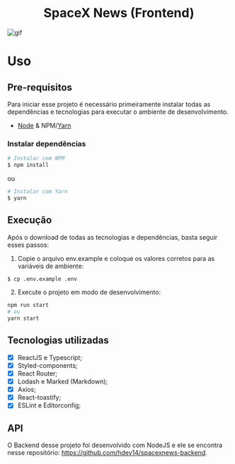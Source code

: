 <h1 align="center">SpaceX News (Frontend)</h1>

![gif](.github/spacexnews.gif)

# Uso

## Pre-requisitos

Para iniciar esse projeto é necessário primeiramente instalar todas as dependências e tecnologias para executar o ambiente de desenvolvimento.

- [Node](https://nodejs.org/en/) & NPM/[Yarn](https://yarnpkg.com/)

### Instalar dependências

```sh
# Instalar com NPM
$ npm install
```
ou
```sh
# Instalar com Yarn
$ yarn
```

## Execução

Após o download de todas as tecnologias e dependências, basta seguir esses passos:

1. Copie o arquivo env.example e coloque os valores corretos para as variáveis de ambiente:
```sh
$ cp .env.example .env
```
2. Execute o projeto em modo de desenvolvimento:
```sh
npm run start
# ou
yarn start
```

## Tecnologias utilizadas

- [X] ReactJS e Typescript;
- [X] Styled-components;
- [X] React Router;
- [X] Lodash e Marked (Markdown);
- [X] Axios;
- [X] React-toastify;
- [X] ESLint e Editorconfig;

## API

O Backend desse projeto foi desenvolvido com NodeJS e ele se encontra nesse repositório: https://github.com/hdev14/spacexnews-backend.

